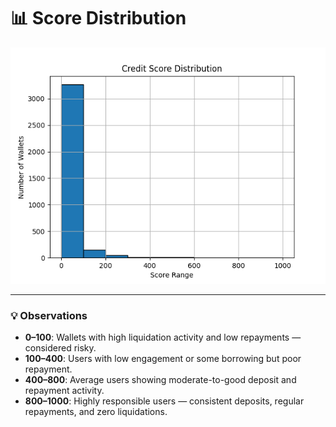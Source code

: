 # 📊 Score Distribution

![Score Distribution](score_distribution.png)

---

### 💡 Observations

- **0–100**: Wallets with high liquidation activity and low repayments — considered risky.
- **100–400**: Users with low engagement or some borrowing but poor repayment.
- **400–800**: Average users showing moderate-to-good deposit and repayment activity.
- **800–1000**: Highly responsible users — consistent deposits, regular repayments, and zero liquidations.
